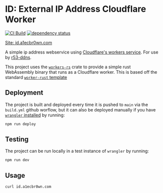 # ID: External IP Address Cloudflare Worker

[![CI Build](https://github.com/a1ecbr0wn/id/actions/workflows/build.yml/badge.svg)](https://github.com/a1ecbr0wn/id/actions/workflows/build.yml) [![dependency status](https://deps.rs/repo/github/a1ecbr0wn/id/status.svg)](https://deps.rs/repo/github/a1ecbr0wn/id)

[Site: id.a1ecbr0wn.com](https://id.a1ecbr0wn.com)

A simple ip address webservice using [Cloudflare's workers service](https://developers.cloudflare.com/workers/).  For use by [r53-ddns](https://r53-ddns.noser.net/).

This project uses the [`workers-rs`](https://github.com/cloudflare/workers-rs) crate to provide a simple rust WebAssembly binary that runs as a Cloudflare worker.  This is based off the standard [`worker-rust` template](https://github.com/cloudflare/templates/tree/main/worker-rust)

## Deployment

The project is built and deployed every time it is pushed to `main` via the `build.yml` github worflow, but it can also be deployed manually if you have [`wrangler` installed](https://developers.cloudflare.com/workers/get-started/guide/#1-install-wrangler-workers-cli) by running:

```sh
npm run deploy
```

## Testing

The project can be run locally in a test instance of `wrangler` by running:

```sh
npm run dev
```

## Usage

```sh
curl id.a1ecbr0wn.com
```
